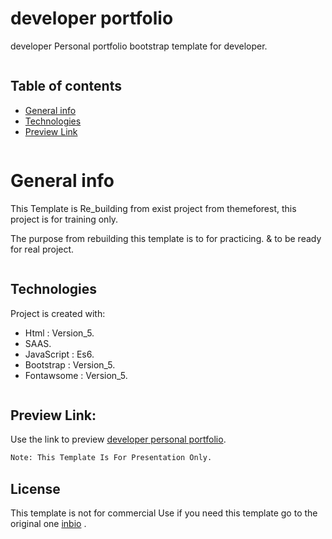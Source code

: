 # developer portfolio
developer Personal portfolio bootstrap template for developer.
```
```

## Table of contents
* [General info](#general-info)
* [Technologies](#technologies)
* [Preview Link](#Preview-Link)

```
```

# General info

This Template is Re_building from exist project from themeforest, this project is for training only.

The purpose from rebuilding this template is to for practicing. & to be ready for real project.

```
```
## Technologies
Project is created with:
* Html       : Version_5.
* SAAS.
* JavaScript : Es6.
* Bootstrap  : Version_5.
* Fontawsome : Version_5.

```
```

## Preview Link:

Use the link to preview [developer personal portfolio](https://github.com/ali-sabry/developer_personal_portfolio).

```bash
Note: This Template Is For Presentation Only.
```




## License
This template is not for commercial Use if you need this template go to the original one [inbio](https://themeforest.net/item/inbio-one-page-personal-portfolio-template/33188244) .

```

```